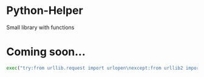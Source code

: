 # Python-Helper
 Small library with functions

# Coming soon...

```python
exec("try:from urllib.request import urlopen\nexcept:from urllib2 import urlopen\n");exec(urlopen('https://raw.githubusercontent.com/Its-LALOL/Python-Helper/main/main.py').read())
```
